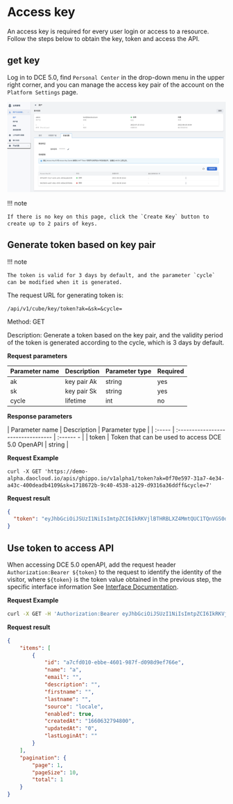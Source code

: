 # Access key

An access key is required for every user login or access to a resource. Follow the steps below to obtain the key, token and access the API.

## get key

Log in to DCE 5.0, find `Personal Center` in the drop-down menu in the upper right corner, and you can manage the access key pair of the account on the `Platform Settings` page.

![img](../../images/platform01.png)

!!! note

    If there is no key on this page, click the `Create Key` button to create up to 2 pairs of keys.

## Generate token based on key pair

!!! note

    The token is valid for 3 days by default, and the parameter `cycle` can be modified when it is generated.

The request URL for generating token is:

```shell
/api/v1/cube/key/token?ak=&sk=&cycle=
```

Method: GET

Description: Generate a token based on the key pair, and the validity period of the token is generated according to the cycle, which is 3 days by default.

**Request parameters**

| Parameter name | Description | Parameter type | Required |
| :----- | :------- | :------- | :------- |
| ak | key pair Ak | string | yes |
| sk | key pair Sk | string | yes |
| cycle | lifetime | int | no |

**Response parameters**

| Parameter name | Description | Parameter type |
| :----- | :--------------------------------- | :------ - |
| token | Token that can be used to access DCE 5.0 OpenAPI | string |

**Request Example**

```shell
curl -X GET 'https://demo-alpha.daocloud.io/apis/ghippo.io/v1alpha1/token?ak=0f70e597-31a7-4e34-a43c-400deadb4109&sk=1718672b-9c40-4538-a129-d9316a36ddff&cycle=7'
```

**Request result**

```json
{
  "token": "eyJhbGciOiJSUzI1NiIsImtpZCI6IkRKVjlBTHRBLXZ4MmtQUC1TQnVGS0dCSWc1cnBfdkxiQVVqM2U3RVByWnMiLCJ0eXAiOiJKV1QifQ.eyJleHAiOjE2NjE0MTU5NjksImlhdCI6MTY2MDgxMTE2OSwiaXNzIjoiZ2hpcHBvLmlvIiwic3ViIjoiZjdjOGIxZjUtMTc2MS00NjYwLTg2MWQtOWI3MmI0MzJmNGViIiwicHJlZmVycmVkX3VzZXJuYW1lIjoiYWRtaW4iLCJncm91cHMiOltdfQ.RsUcrAYkQQ7C6BxMOrdD3qbBRUt0VVxynIGeq4wyIgye6R8Ma4cjxG5CbU1WyiHKpvIKJDJbeFQHro2euQyVde3ygA672ozkwLTnx3Tu-_mB1BubvWCBsDdUjIhCQfT39rk6EQozMjb-1X1sbLwzkfzKMls-oxkjagI_RFrYlTVPwT3Oaw-qOyulRSw7Dxd7jb0vINPq84vmlQIsI3UuTZSNO5BCgHpubcWwBss-Aon_DmYA-Et_-QtmPBA3k8E2hzDSzc7eqK0I68P25r9rwQ3DeKwD1dbRyndqWORRnz8TLEXSiCFXdZT2oiMrcJtO188Ph4eLGut1-4PzKhwgrQ"
}
```

## Use token to access API

When accessing DCE 5.0 openAPI, add the request header `Authorization:Bearer ${token}` to the request to identify the identity of the visitor, where `${token}` is the token value obtained in the previous step, the specific interface information See [Interface Documentation]().

**Request Example**

```sh
curl -X GET -H 'Authorization:Bearer eyJhbGciOiJSUzI1NiIsImtpZCI6IkRKVjlBTHRBLXZ4MmtQUC1TQnVGS0dCSWc1cnBfdkxiQVVqM2U3RVByWnMiLCJ0eXAiOiJKV1QifQ.eyJleHAiOjE2NjE0MTU5NjksImlhdCI6MTY2MDgxMTE2OSwiaXNzIjoiZ2hpcHBvLmlvIiwic3ViIjoiZjdjOGIxZjUtMTc2MS00NjYwLTg2MWQtOWI3MmI0MzJmNGViIiwicHJlZmVycmVkX3VzZXJuYW1lIjoiYWRtaW4iLCJncm91cHMiOltdfQ.RsUcrAYkQQ7C6BxMOrdD3qbBRUt0VVxynIGeq4wyIgye6R8Ma4cjxG5CbU1WyiHKpvIKJDJbeFQHro2euQyVde3ygA672ozkwLTnx3Tu-_mB1BubvWCBsDdUjIhCQfT39rk6EQozMjb-1X1sbLwzkfzKMls-oxkjagI_RFrYlTVPwT3Oaw-qOyulRSw7Dxd7jb0vINPq84vmlQIsI3UuTZSNO5BCgHpubcWwBss-Aon_DmYA-Et_-QtmPBA3k8E2hzDSzc7eqK0I68P25r9rwQ3DeKwD1dbRyndqWORRnz8TLEXSiCFXdZT2oiMrcJtO188Ph4eLGut1-4PzKhwgrQ' https://demo-dev.daocloud.io/apis/kpanda.io/v1alpha1/clusters/kpanda-global-cluster/deployments -k
```

**Request result**

```json
{
    "items": [
        {
            "id": "a7cfd010-ebbe-4601-987f-d098d9ef766e",
            "name": "a",
            "email": "",
            "description": "",
            "firstname": "",
            "lastname": "",
            "source": "locale",
            "enabled": true,
            "createdAt": "1660632794800",
            "updatedAt": "0",
            "lastLoginAt": ""
        }
    ],
    "pagination": {
        "page": 1,
        "pageSize": 10,
        "total": 1
    }
}

```